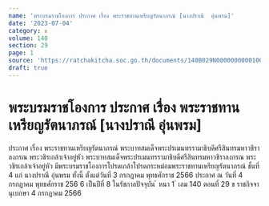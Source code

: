 ```yaml
---
name: 'พระบรมราชโองการ ประกาศ เรื่อง พระราชทานเหรียญรัตนาภรณ์ [นางปราณี  อุ่นพรม]'
date: '2023-07-04'
category: ข
volume: 140
section: 29
page: 1
source: 'https://ratchakitcha.soc.go.th/documents/140B029N0000000000100.pdf'
draft: true
---
```


# พระบรมราชโองการ ประกาศ เรื่อง พระราชทานเหรียญรัตนาภรณ์ [นางปราณี  อุ่นพรม]

ประกาศ เรื่อง พระราชทานเหรียญรัตนาภรณ์ พระบาทสมเด็จพระปรเมนทรรามาธิบดีศรีสินทรมหาวชิราลงกรณ พระวชิรเกล้าเจ้าอยู่หัว พระบาทสมเด็จพระปรเมนทรรามาธิบดีศรีสินทรมหาวชิราลงกรณ พระวชิรเกล้าเจ้าอยู่หัว มีพระบรมราชโองการโปรดเกล้าโปรดกระหม่อมพระราชทานเหรียญรัตนาภรณ์ ชั้นที่ 4 แก่ นางปราณี อุ่นพรม ทั้งนี้ ตั้งแต่วันที่ 3 กรกฎาคม พุทธศักราช 2566 ประกาศ ณ วันที่ 4 กรกฎาคม พุทธศักราช 256 6 เป็นปีที่ 8 ในรัชกาลปัจจุบัน ้ หนา 1 ่ เลม 140 ตอนที่ 29 ข ราชกิจจานุเบกษา 4 กรกฎาคม 2566

